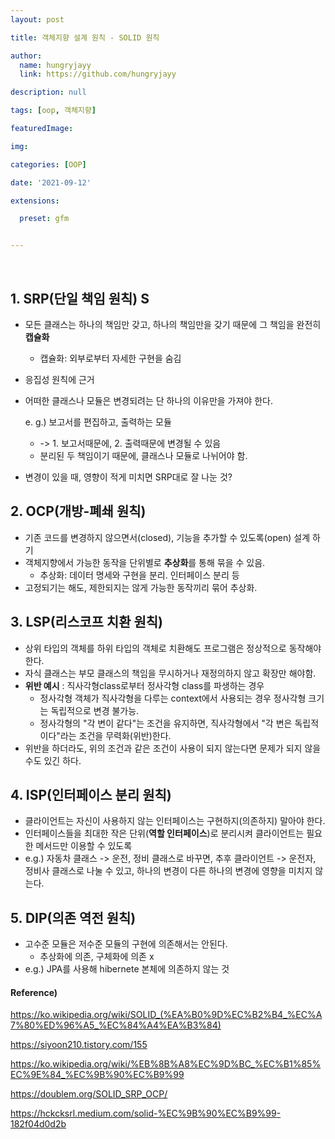```yaml
---
layout: post

title: 객체지향 설계 원칙 - SOLID 원칙

author: 
  name: hungryjayy
  link: https://github.com/hungryjayy

description: null

tags: [oop, 객체지향]

featuredImage: 

img: 

categories: [OOP]

date: '2021-09-12'

extensions:

  preset: gfm


---
```


<br>

## 1. SRP(단일 책임 원칙) S

* 모든 클래스는 하나의 책임만 갖고, 하나의 책임만을 갖기 때문에 그 책임을 완전히 **캡슐화**

  * 캡슐화: 외부로부터 자세한 구현을 숨김

* 응집성 원칙에 근거

* 어떠한 클래스나 모듈은 변경되려는 단 하나의 이유만을 가져야 한다.

  e. g.) 보고서를 편집하고, 출력하는 모듈

  * -> 1. 보고서때문에, 2. 출력때문에 변경될 수 있음 
  * 분리된 두 책임이기 때문에, 클래스나 모듈로 나뉘어야 함.

* 변경이 있을 때, 영향이 적게 미치면 SRP대로 잘 나눈 것?



## 2. OCP(개방-폐쇄 원칙)

* 기존 코드를 변경하지 않으면서(closed), 기능을 추가할 수 있도록(open) 설계 하기
* 객체지향에서 가능한 동작을 단위별로 **추상화**를 통해 묶을 수 있음.
  * 추상화: 데이터 명세와 구현을 분리. 인터페이스 분리 등
* 고정되기는 해도, 제한되지는 않게 가능한 동작끼리 묶어 추상화.



## 3. LSP(리스코프 치환 원칙)

* 상위 타입의 객체를 하위 타입의 객체로 치환해도 프로그램은 정상적으로 동작해야 한다.
* 자식 클래스는 부모 클래스의 책임을 무시하거나 재정의하지 않고 확장만 해야함.
* **위반 예시** : 직사각형class로부터 정사각형 class를 파생하는 경우
  * 정사각형 객체가 직사각형을 다루는 context에서 사용되는 경우 정사각형 크기는 독립적으로 변경 불가능.
  * 정사각형의 "각 변이 같다"는 조건을 유지하면, 직사각형에서 "각 변은 독립적이다"라는 조건을 무력화(위반)한다.
* 위반을 하더라도, 위의 조건과 같은 조건이 사용이 되지 않는다면 문제가 되지 않을 수도 있긴 하다.



## 4. ISP(인터페이스 분리 원칙)

* 클라이언트는 자신이 사용하지 않는 인터페이스는 구현하지(의존하지) 말아야 한다.
* 인터페이스들을 최대한 작은 단위(**역할 인터페이스**)로 분리시켜 클라이언트는 필요한 메서드만 이용할 수 있도록
* e.g.) 자동차 클래스 -> 운전, 정비 클래스로 바꾸면, 추후 클라이언트 -> 운전자, 정비사 클래스로 나눌 수 있고, 하나의 변경이 다른 하나의 변경에 영향을 미치지 않는다.



## 5. DIP(의존 역전 원칙)

* 고수준 모듈은 저수준 모듈의 구현에 의존해서는 안된다.
  * 추상화에 의존, 구체화에 의존 x
* e.g.) JPA를 사용해 hibernete 본체에 의존하지 않는 것 





#### Reference)

https://ko.wikipedia.org/wiki/SOLID_(%EA%B0%9D%EC%B2%B4_%EC%A7%80%ED%96%A5_%EC%84%A4%EA%B3%84)

https://siyoon210.tistory.com/155

https://ko.wikipedia.org/wiki/%EB%8B%A8%EC%9D%BC_%EC%B1%85%EC%9E%84_%EC%9B%90%EC%B9%99

https://doublem.org/SOLID_SRP_OCP/

https://hckcksrl.medium.com/solid-%EC%9B%90%EC%B9%99-182f04d0d2b